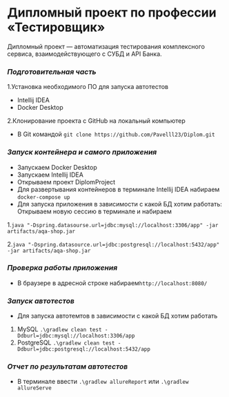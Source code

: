 # Дипломный проект по профессии «Тестировщик»
Дипломный проект — автоматизация тестирования комплексного сервиса, взаимодействующего с СУБД и API Банка.

### *Подготовительная часть*
1.Установка  необходимого ПО для запуска автотестов
- Intellij IDEA
- Docker Desktop

2.Клонирование проекта с GitHub на локальный компьютер
- В Git командой ``` git clone https://github.com/Pavelll23/Diplom.git ```

### *Запуск контейнера и самого приложения*
- Запускаем Docker Desktop
- Запускаем Intellij IDEA 
- Открываем проект DiplomProject
- Для развертывания контейнеров в терминале Intellij IDEA набираем ```docker-compose up```
- Для запуска приложения в зависимости с какой БД хотим работать:
  Открываем новую сессию в терминале и набираем

1.```java "-Dspring.datasourse.url=jdbc:mysql://localhost:3306/app" -jar artifacts/aqa-shop.jar```

2.```java "-Dspring.datasource.url=jdbc:postgresql://localhost:5432/app" -jar artifacts/aqa-shop.jar```

### *Проверка работы приложения*
- В браузере в адресной строке набираем```http://localhost:8080/```

### *Запуск автотестов*
- Для запуска автотемтов в зависимости с какой БД хотим работать 
1. MySQL ```.\gradlew clean test -Ddburl=jdbc:mysql://localhost:3306/app```
2. PostgreSQL ```.\gradlew clean test -Ddburl=jdbc:postgresql://localhost:5432/app```

### *Отчет по результатам автотестов*
- В терминале ввести ```.\gradlew allureReport``` или ```.\gradlew allureServe```
